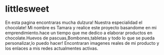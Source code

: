 # littlesweet
En esta pagina encontraras mucha dulzura! Nuestra especialidad el chocolate!
Mi nombre es Tamara y realice este proyecto basandome en mi emprendimiento.hace un tiempo que me dedico a elaborar productos en chocolate.Huevos de pascuas,Bombones,tabletas y todo 
lo que se pueda personalizar,lo puedo hacer!
Encontraran imagenes reales de mi producto y los enlaces a mis redes actualmentes activas.
